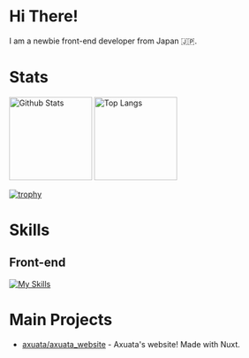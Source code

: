 # Hi There!
I am a newbie front-end developer from Japan 🇯🇵.

# Stats
<p align="left">
    <img alt="Github Stats" height="150px" src="https://github-readme-stats.vercel.app/api/top-langs/?username=axuata&layout=compact" />
    <img alt="Top Langs" height="150px" src="https://github-readme-stats.vercel.app/api?username=axuata" />
</p>

[![trophy](https://github-profile-trophy.vercel.app/?username=axuata&column=6)](https://github.com/ryo-ma/github-profile-trophy)

# Skills
## Front-end
[![My Skills](https://skillicons.dev/icons?i=html,css,js,ts,vue,nuxt)](https://skillicons.dev)
# Main Projects
- [axuata/axuata_website](https://github.com/axuata/axuata_website) - Axuata's website! Made with Nuxt.